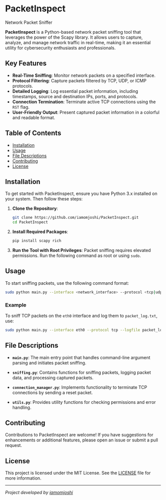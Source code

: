 # PacketInspect
Network Packet Sniffer

**PacketInspect** is a Python-based network packet sniffing tool that leverages the power of the Scapy library. It allows users to capture, analyze, and manage network traffic in real-time, making it an essential utility for cybersecurity enthusiasts and professionals.

## Key Features

- **Real-Time Sniffing**: Monitor network packets on a specified interface.
- **Protocol Filtering**: Capture packets filtered by TCP, UDP, or ICMP protocols.
- **Detailed Logging**: Log essential packet information, including timestamps, source and destination IPs, ports, and protocols.
- **Connection Termination**: Terminate active TCP connections using the `RST` flag.
- **User-Friendly Output**: Present captured packet information in a colorful and readable format.

## Table of Contents

- [Installation](#installation)
- [Usage](#usage)
- [File Descriptions](#file-descriptions)
- [Contributing](#contributing)
- [License](#license)

## Installation

To get started with PacketInspect, ensure you have Python 3.x installed on your system. Then follow these steps:

1. **Clone the Repository**:
   ```bash
   git clone https://github.com/iamomjoshi/PacketInspect.git
   cd PacketInspect
   ```

2. **Install Required Packages**:
   ```bash
   pip install scapy rich
   ```

3. **Run the Tool with Root Privileges**: Packet sniffing requires elevated permissions. Run the following command as root or using `sudo`.

## Usage

To start sniffing packets, use the following command format:

```bash
sudo python main.py --interface <network_interface> --protocol <tcp|udp|icmp> --logfile <path_to_logfile>
```

### Example

To sniff TCP packets on the `eth0` interface and log them to `packet_log.txt`, use:

```bash
sudo python main.py --interface eth0 --protocol tcp --logfile packet_log.txt
```

## File Descriptions

- **`main.py`**: The main entry point that handles command-line argument parsing and initiates packet sniffing.
  
- **`sniffing.py`**: Contains functions for sniffing packets, logging packet data, and processing captured packets.

- **`connection_manager.py`**: Implements functionality to terminate TCP connections by sending a reset packet.

- **`utils.py`**: Provides utility functions for checking permissions and error handling.

## Contributing

Contributions to PacketInspect are welcome! If you have suggestions for enhancements or additional features, please open an issue or submit a pull request.

## License

This project is licensed under the MIT License. See the [LICENSE](LICENSE) file for more information.

---

*Project developed by [iamomjoshi](https://github.com/iamomjoshi)*
```
